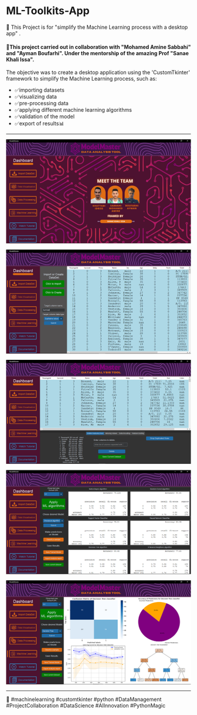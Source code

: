 # ML-Toolkits-App

🚀 This Project is for "simplify the Machine Learning process with a desktop app" .

#### 🌟This project carried out in collaboration with "Mohamed Amine Sabbahi" and "Ayman Boufarhi". Under the mentorship of the amazing Prof "Sanae Khali Issa".

The objective was to create a desktop application using the 'CustomTkinter' framework to simplify the Machine Learning process, such as: 
  - ✅importing datasets
  - ✅visualizing data
  - ✅pre-processing data
  - ✅applying different machine learning algorithms
  - ✅validation of the model
  - ✅export of results📊

---------------------
![Demo video](screenshots/1.PNG)

![Demo video](screenshots/2.PNG)

![Demo video](screenshots/3.PNG)

![Demo video](screenshots/4.PNG)

![Demo video](screenshots/5.PNG)


---------------------
🚀 #machinelearning #customtkinter #python #DataManagement #ProjectCollaboration #DataScience #AIInnovation #PythonMagic
